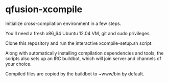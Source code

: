 qfusion-xcompile
================

Initialize cross-compilation environment in a few steps.

You'll need a fresh x86_64 Ubuntu 12.04 VM, git and sudo privileges.

Clone this repository and run the interactive xcompile-setup.sh script.

Along with automatically installing compilation dependencies and tools, 
the scripts also sets up an IRC buildbot, which will join server and
channels of your choice.

Compiled files are copied by the buildbot to ~www/bin by default.
